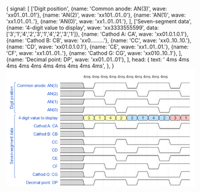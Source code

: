 {
signal:
[
['Digit position',
{name: 'Common anode: AN(3)', wave: 'xx01..01..01'},
{name: 'AN(2)', wave: 'xx101..01..0'},
{name: 'AN(1)', wave: 'xx1.01..01..'},
{name: 'AN(0)', wave: 'xx1..01..01.'},
],
['Seven-segment data',
{name: '4-digit value to display', wave: 'xx3333555599', data: ['3','1','4','2','3','1','4','2','3','1']},
{name: 'Cathod A: CA', wave: 'xx01.0.1.0.1'},
{name: 'Cathod B: CB', wave: 'xx0.........'},
{name: 'CC', wave: 'xx0..10..10.'},
{name: 'CD', wave: 'xx01.0.1.0.1'},
{name: 'CE', wave: 'xx1..01..01.'},
{name: 'CF', wave: 'xx1.01..01..'},
{name: 'Cathod G: CG', wave: 'xx010..10..1'},
],
{name: 'Decimal point: DP', wave: 'xx01..01..01'},
],
head:
{
text: ' 4ms 4ms 4ms 4ms 4ms 4ms 4ms 4ms 4ms 4ms',
},
}
![your figure](wavedrom.png)

